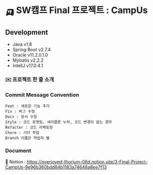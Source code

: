 # 🛺 SW캠프 Final 프로젝트 : CampUs
## Development   
* Java v1.8
* Spring Boot v2.7.4
* Oracle v11.2.0.1.0
* Mybatis v2.2.2
* IntellJ v17.0.4.1

### ✉️ 프로젝트 한 줄 소개  

### Commit Message Convention   

```
Feat : 새로운 기능 추가
Fix : 버그 수정
Docs : 문서 수정
Style : 코드 포맷팅, 세미콜론 누락, 코드 변경이 없는 경우
Refactor : 코드 리펙토링
Chore : 기타 작업
Branch 이름은 작업자 별 
```
### Document   
📕 Notion : https://overjoyed-thorium-06d.notion.site/3-Final-Project-CampUs-9e96b360bdd84b1183a74648a8ee7f13
